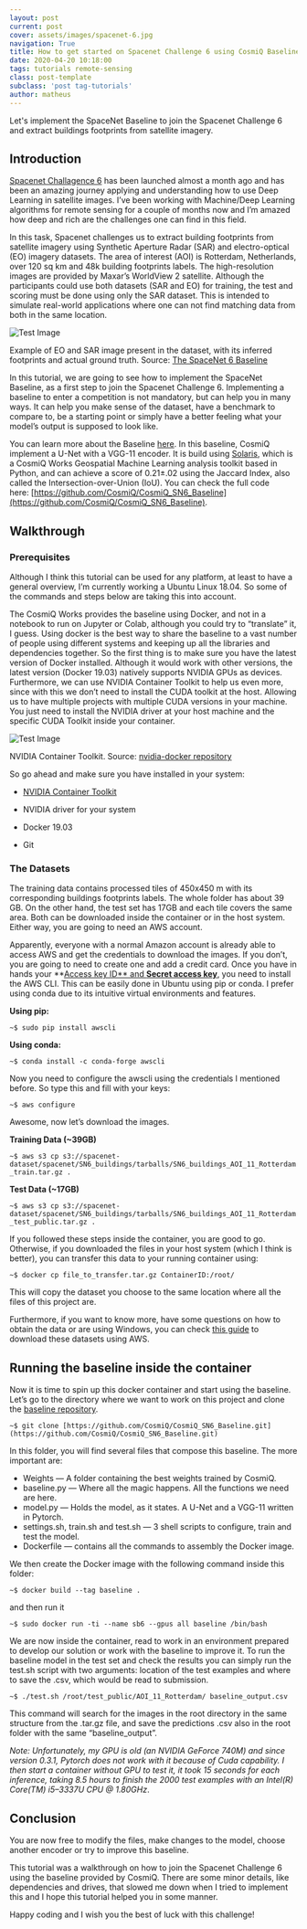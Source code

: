 ```yaml
---
layout: post
current: post
cover: assets/images/spacenet-6.jpg
navigation: True
title: How to get started on Spacenet Challenge 6 using CosmiQ Baseline
date: 2020-04-20 10:18:00
tags: tutorials remote-sensing
class: post-template
subclass: 'post tag-tutorials'
author: matheus
---
```


Let's implement the SpaceNet Baseline to join the Spacenet Challenge 6 and extract buildings footprints from satellite imagery.

## **Introduction**

[Spacenet Challagence 6](https://spacenet.ai/sn6-challenge/) has been launched almost a month ago and has been an amazing journey applying and understanding how to use Deep Learning in satellite images. I’ve been working with Machine/Deep Learning algorithms for remote sensing for a couple of months now and I’m amazed how deep and rich are the challenges one can find in this field.

In this task, Spacenet challenges us to extract building footprints from satellite imagery using Synthetic Aperture Radar (SAR) and electro-optical (EO) imagery datasets. The area of interest (AOI) is Rotterdam, Netherlands, over 120 sq km and 48k building footprints labels. The high-resolution images are provided by Maxar’s WorldView 2 satellite. Although the participants could use both datasets (SAR and EO) for training, the test and scoring must be done using only the SAR dataset. This is intended to simulate real-world applications where one can not find matching data from both in the same location.

<p><img src="https://miro.medium.com/max/663/0*vKaGlrZJP8YUVNyT.png" alt="Test Image" /></p>

Example of EO and SAR image present in the dataset, with its inferred footprints and actual ground truth. Source: [The SpaceNet 6 Baseline](https://medium.com/the-downlinq/the-spacenet-6-baseline-3b8ae8068351)

In this tutorial, we are going to see how to implement the SpaceNet Baseline, as a first step to join the Spacenet Challenge 6. Implementing a baseline to enter a competition is not mandatory, but can help you in many ways. It can help you make sense of the dataset, have a benchmark to compare to, be a starting point or simply have a better feeling what your model’s output is supposed to look like.

You can learn more about the Baseline [here](https://medium.com/the-downlinq/the-spacenet-6-baseline-3b8ae8068351). In this baseline, CosmiQ implement a U-Net with a VGG-11 encoder. It is build using [Solaris](https://github.com/CosmiQ/solaris), which is a CosmiQ Works Geospatial Machine Learning analysis toolkit based in Python, and can achieve a score of 0.21±.02 using the Jaccard Index, also called the Intersection-over-Union (IoU). You can check the full code here: [https://github.com/CosmiQ/CosmiQ_SN6_Baseline](https://github.com/CosmiQ/CosmiQ_SN6_Baseline).



## **Walkthrough**



### **Prerequisites**

Although I think this tutorial can be used for any platform, at least to have a general overview, I’m currently working a Ubuntu Linux 18.04. So some of the commands and steps below are taking this into account.

The CosmiQ Works provides the baseline using Docker, and not in a notebook to run on Jupyter or Colab, although you could try to “translate” it, I guess. Using docker is the best way to share the baseline to a vast number of people using different systems and keeping up all the libraries and dependencies together. So the first thing is to make sure you have the latest version of Docker installed. Although it would work with other versions, the latest version (Docker 19.03) natively supports NVIDIA GPUs as devices. Furthermore, we can use NVIDIA Container Toolkit to help us even more, since with this we don’t need to install the CUDA toolkit at the host. Allowing us to have multiple projects with multiple CUDA versions in your machine. You just need to install the NVIDIA driver at your host machine and the specific CUDA Toolkit inside your container.

<p><img src="https://miro.medium.com/max/522/0*n3TB9NY4_3Xn7IOU.png" alt="Test Image" /></p>

NVIDIA Container Toolkit. Source: [nvidia-docker repository](https://github.com/NVIDIA/nvidia-docker)

So go ahead and make sure you have installed in your system:

- [NVIDIA Container Toolkit](https://github.com/NVIDIA/nvidia-docker)

- NVIDIA driver for your system

- Docker 19.03

- Git

  

### **The Datasets**

The training data contains processed tiles of 450x450 m with its corresponding buildings footprints labels. The whole folder has about 39 GB. On the other hand, the test set has 17GB and each tile covers the same area. Both can be downloaded inside the container or in the host system. Either way, you are going to need an AWS account.

Apparently, everyone with a normal Amazon account is already able to access AWS and get the credentials to download the images. If you don’t, you are going to need to create one and add a credit card. Once you have in hands your **[Access key ID** and **Secret access key**](https://docs.aws.amazon.com/general/latest/gr/aws-sec-cred-types.html), you need to install the AWS CLI. This can be easily done in Ubuntu using pip or conda. I prefer using conda due to its intuitive virtual environments and features.

**Using pip:**

`~$ sudo pip install awscli`

**Using conda:**

`~$ conda install -c conda-forge awscli`

Now you need to configure the awscli using the credentials I mentioned before. So type this and fill with your keys:

`~$ aws configure`

Awesome, now let’s download the images.

**Training Data (~39GB)**

`~$ aws s3 cp s3://spacenet-dataset/spacenet/SN6_buildings/tarballs/SN6_buildings_AOI_11_Rotterdam_train.tar.gz .`

**Test Data (~17GB)**

`~$ aws s3 cp s3://spacenet-dataset/spacenet/SN6_buildings/tarballs/SN6_buildings_AOI_11_Rotterdam_test_public.tar.gz .`

If you followed these steps inside the container, you are good to go. Otherwise, if you downloaded the files in your host system (which I think is better), you can transfer this data to your running container using:

`~$ docker cp file_to_transfer.tar.gz ContainerID:/root/`

This will copy the dataset you choose to the same location where all the files of this project are.

Furthermore, if you want to know more, have some questions on how to obtain the data or are using Windows, you can check [this guide](https://docs.google.com/document/d/1mkBKtSpeYlH3PxGTcLvzaXEarElUQCb1IThFclIXG0k/edit) to download these datasets using AWS.



## **Running the baseline inside the container**



Now it is time to spin up this docker container and start using the baseline. Let’s go to the directory where we want to work on this project and clone the [baseline repository](https://github.com/CosmiQ/CosmiQ_SN6_Baseline).

`~$ git clone [https://github.com/CosmiQ/CosmiQ_SN6_Baseline.git](https://github.com/CosmiQ/CosmiQ_SN6_Baseline.git)`

In this folder, you will find several files that compose this baseline. The more important are:

- Weights — A folder containing the best weights trained by CosmiQ.
- baseline.py — Where all the magic happens. All the functions we need are here.
- model.py — Holds the model, as it states. A U-Net and a VGG-11 written in Pytorch.
- settings.sh, train.sh and test.sh — 3 shell scripts to configure, train and test the model.
- Dockerfile — contains all the commands to assembly the Docker image.

We then create the Docker image with the following command inside this folder:

`~$ docker build --tag baseline .`

and then run it

`~$ sudo docker run -ti --name sb6 --gpus all baseline /bin/bash`

We are now inside the container, read to work in an environment prepared to develop our solution or work with the baseline to improve it. To run the baseline model in the test set and check the results you can simply run the test.sh script with two arguments: location of the test examples and where to save the .csv, which would be read to submission.

`~$ ./test.sh /root/test_public/AOI_11_Rotterdam/ baseline_output.csv`

This command will search for the images in the root directory in the same structure from the .tar.gz file, and save the predictions .csv also in the root folder with the same “baseline_output”.

*Note: Unfortunately, my GPU is old (an NVIDIA GeForce 740M) and since version 0.3.1, Pytorch does not work with it because of Cuda capability. I then start a container without GPU to test it, it took 15 seconds for each inference, taking 8.5 hours to finish the 2000 test examples with an Intel(R) Core(TM) i5–3337U CPU @ 1.80GHz*.



## **Conclusion**



You are now free to modify the files, make changes to the model, choose another encoder or try to improve this baseline.

This tutorial was a walkthrough on how to join the Spacenet Challenge 6 using the baseline provided by CosmiQ. There are some minor details, like dependencies and drives, that slowed me down when I tried to implement this and I hope this tutorial helped you in some manner.

Happy coding and I wish you the best of luck with this challenge!